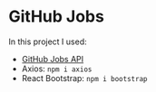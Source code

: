 # GitHub Jobs

In this project I used:

- [GitHub Jobs API](https://jobs.github.com/api)
  <br>
- Axios:
  `npm i axios`
  <br>
- React Bootstrap:
  `npm i bootstrap`
